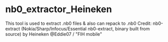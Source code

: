 # nb0_extractor_Heineken
This tool is used to extract .nb0 files & also can repack to .nb0
Credit: nb0-extract (Nokia/Sharp/Infocus/Essential nb0-extract, binary built from source)
by Heineken @Eddie07 / "FIH mobile"

